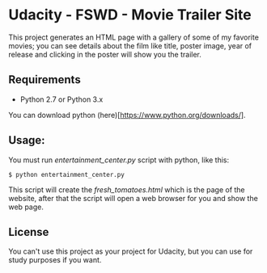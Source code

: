 # Udacity - FSWD - Movie Trailer Site
This project generates an HTML page with a gallery of some of my favorite movies; you can see details about the film like title, poster image, year of release and clicking in the poster will show you the trailer.

## Requirements

- Python 2.7 or Python 3.x

You can download python (here)[https://www.python.org/downloads/].

## Usage:
You must run *entertainment_center.py* script with python, like this:

    $ python entertainment_center.py

This script will create the *fresh_tomatoes.html* which is the page of the website, after that the script will open a web browser for you and show the web page.

## License
You can't use this project as your project for Udacity, but you can use for study purposes if you want.


